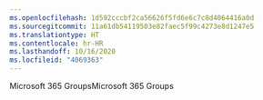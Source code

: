 ```yaml
---
ms.openlocfilehash: 1d592cccbf2ca56626f5fd6e6c7c8d4064416a0d
ms.sourcegitcommit: 11a61db54119503e82faec5f99c4273e8d1247e5
ms.translationtype: HT
ms.contentlocale: hr-HR
ms.lasthandoff: 10/16/2020
ms.locfileid: "4069363"
---
```

<span data-ttu-id="44a3d-101">Microsoft 365 Groups</span><span class="sxs-lookup"><span data-stu-id="44a3d-101">Microsoft 365 Groups</span></span>